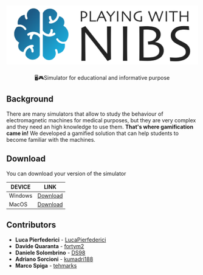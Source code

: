<h1 align="center">
 <img src="./Assets/Assets/NIBS_black.png" alt="playing-with-nibs" /></a>
</h1>
<div align="center">
   🖥️🎮Simulator for educational and informative purpose
</div>

## Background

There are many simulators that allow to study the behaviour of electromagnetic machines for medical purposes, but they are very complex and they need an high knowledge to use them.
**That's where gamification came in!**
We developed a gamified solution that can help students to become familiar with  the machines.

## Download

You can download your version of the simulator

| DEVICE  | LINK |
| ------- | --- |
| Windows | [Download](https://github.com/playingwithnibs/playingwithnibs/releases/download/0.1/PlayingWithNIBS-Win.zip) |
| MacOS   | [Download](https://github.com/playingwithnibs/playingwithnibs/releases/download/0.1/PlayingWithNIBS-Mac.zip) |

## Contributors
* **Luca Pierfederici** - [LucaPierfederici](https://github.com/LucaPierfederici)
* **Davide Quaranta** - [fortym2](https://github.com/fortym2)
* **Daniele Solombrino** - [DS98](https://github.com/DS98)
* **Adriano Sorcioni** - [kumadri188](https://github.com/kumadri188)
* **Marco Spiga** - [tehmarks](https://github.com/tehmarks)